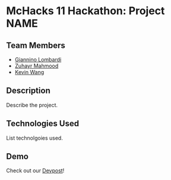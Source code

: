 # McHacks 11 Hackathon: Project NAME

## Team Members

- [Giannino Lombardi](https://github.com/ninolombardi)
- [Zuhayr Mahmood](https://github.com/zuhayrmahmood)
- [Kevin Wang](https://github.com/devkevw)

## Description

Describe the project.

## Technologies Used

List technolgoies used.

## Demo

Check out our [Devpost](https://devpost.com/software/#update-devpost-link)!
